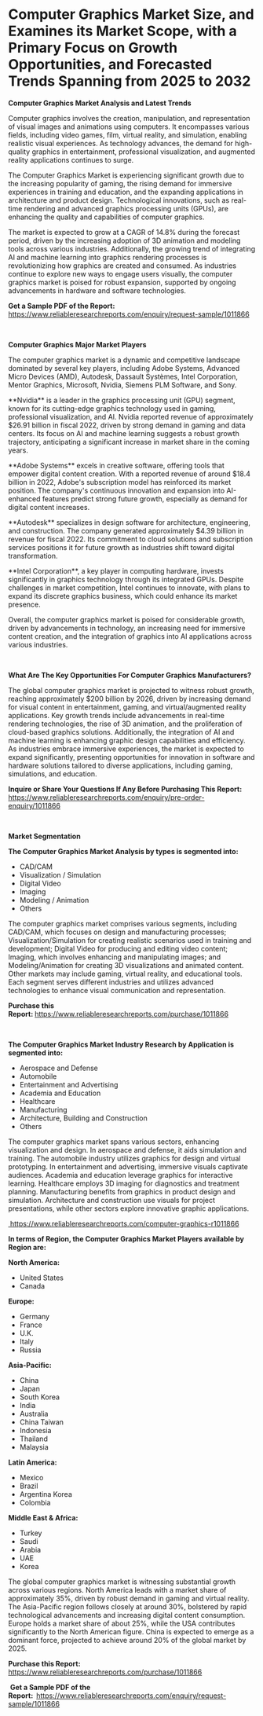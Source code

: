 <p><h1>Computer Graphics Market Size, and Examines its Market Scope, with a Primary Focus on Growth Opportunities, and Forecasted Trends Spanning from 2025 to 2032</h1></p><p><strong>Computer Graphics Market Analysis and Latest Trends</strong></p>
<p><p>Computer graphics involves the creation, manipulation, and representation of visual images and animations using computers. It encompasses various fields, including video games, film, virtual reality, and simulation, enabling realistic visual experiences. As technology advances, the demand for high-quality graphics in entertainment, professional visualization, and augmented reality applications continues to surge.</p><p>The Computer Graphics Market is experiencing significant growth due to the increasing popularity of gaming, the rising demand for immersive experiences in training and education, and the expanding applications in architecture and product design. Technological innovations, such as real-time rendering and advanced graphics processing units (GPUs), are enhancing the quality and capabilities of computer graphics.</p><p>The market is expected to grow at a CAGR of 14.8% during the forecast period, driven by the increasing adoption of 3D animation and modeling tools across various industries. Additionally, the growing trend of integrating AI and machine learning into graphics rendering processes is revolutionizing how graphics are created and consumed. As industries continue to explore new ways to engage users visually, the computer graphics market is poised for robust expansion, supported by ongoing advancements in hardware and software technologies.</p></p>
<p><strong>Get a Sample PDF of the Report:&nbsp;</strong> <a href="https://www.reliableresearchreports.com/enquiry/request-sample/1011866?utm_campaign=3049&utm_medium=2&utm_source=Github&utm_content=ia&utm_term=17042025&utm_id=computer-graphics">https://www.reliableresearchreports.com/enquiry/request-sample/1011866</a></p>
<p>&nbsp;</p>
<p><strong>Computer Graphics Major Market Players</strong></p>
<p><p>The computer graphics market is a dynamic and competitive landscape dominated by several key players, including Adobe Systems, Advanced Micro Devices (AMD), Autodesk, Dassault Systèmes, Intel Corporation, Mentor Graphics, Microsoft, Nvidia, Siemens PLM Software, and Sony. </p><p>**Nvidia** is a leader in the graphics processing unit (GPU) segment, known for its cutting-edge graphics technology used in gaming, professional visualization, and AI. Nvidia reported revenue of approximately $26.91 billion in fiscal 2022, driven by strong demand in gaming and data centers. Its focus on AI and machine learning suggests a robust growth trajectory, anticipating a significant increase in market share in the coming years.</p><p>**Adobe Systems** excels in creative software, offering tools that empower digital content creation. With a reported revenue of around $18.4 billion in 2022, Adobe's subscription model has reinforced its market position. The company's continuous innovation and expansion into AI-enhanced features predict strong future growth, especially as demand for digital content increases.</p><p>**Autodesk** specializes in design software for architecture, engineering, and construction. The company generated approximately $4.39 billion in revenue for fiscal 2022. Its commitment to cloud solutions and subscription services positions it for future growth as industries shift toward digital transformation.</p><p>**Intel Corporation**, a key player in computing hardware, invests significantly in graphics technology through its integrated GPUs. Despite challenges in market competition, Intel continues to innovate, with plans to expand its discrete graphics business, which could enhance its market presence.</p><p>Overall, the computer graphics market is poised for considerable growth, driven by advancements in technology, an increasing need for immersive content creation, and the integration of graphics into AI applications across various industries.</p></p>
<p>&nbsp;</p>
<p><strong>What Are The Key Opportunities For Computer Graphics Manufacturers?</strong></p>
<p><p>The global computer graphics market is projected to witness robust growth, reaching approximately $200 billion by 2026, driven by increasing demand for visual content in entertainment, gaming, and virtual/augmented reality applications. Key growth trends include advancements in real-time rendering technologies, the rise of 3D animation, and the proliferation of cloud-based graphics solutions. Additionally, the integration of AI and machine learning is enhancing graphic design capabilities and efficiency. As industries embrace immersive experiences, the market is expected to expand significantly, presenting opportunities for innovation in software and hardware solutions tailored to diverse applications, including gaming, simulations, and education.</p></p>
<p><strong>Inquire or Share Your Questions If Any Before Purchasing This Report:</strong> <a href="https://www.reliableresearchreports.com/enquiry/pre-order-enquiry/1011866?utm_campaign=3049&utm_medium=2&utm_source=Github&utm_content=ia&utm_term=17042025&utm_id=computer-graphics">https://www.reliableresearchreports.com/enquiry/pre-order-enquiry/1011866</a></p>
<p>&nbsp;</p>
<p><strong>Market Segmentation</strong></p>
<p><strong>The Computer Graphics Market Analysis by types is segmented into:</strong></p>
<p><ul><li>CAD/CAM</li><li>Visualization / Simulation</li><li>Digital Video</li><li>Imaging</li><li>Modeling / Animation</li><li>Others</li></ul></p>
<p><p>The computer graphics market comprises various segments, including CAD/CAM, which focuses on design and manufacturing processes; Visualization/Simulation for creating realistic scenarios used in training and development; Digital Video for producing and editing video content; Imaging, which involves enhancing and manipulating images; and Modeling/Animation for creating 3D visualizations and animated content. Other markets may include gaming, virtual reality, and educational tools. Each segment serves different industries and utilizes advanced technologies to enhance visual communication and representation.</p></p>
<p><strong>Purchase this Report:&nbsp;</strong><a href="https://www.reliableresearchreports.com/purchase/1011866?utm_campaign=3049&utm_medium=2&utm_source=Github&utm_content=ia&utm_term=17042025&utm_id=computer-graphics">https://www.reliableresearchreports.com/purchase/1011866</a></p>
<p>&nbsp;</p>
<p><strong>The Computer Graphics Market Industry Research by Application is segmented into:</strong></p>
<p><ul><li>Aerospace and Defense</li><li>Automobile</li><li>Entertainment and Advertising</li><li>Academia and Education</li><li>Healthcare</li><li>Manufacturing</li><li>Architecture, Building and Construction</li><li>Others</li></ul></p>
<p><p>The computer graphics market spans various sectors, enhancing visualization and design. In aerospace and defense, it aids simulation and training. The automobile industry utilizes graphics for design and virtual prototyping. In entertainment and advertising, immersive visuals captivate audiences. Academia and education leverage graphics for interactive learning. Healthcare employs 3D imaging for diagnostics and treatment planning. Manufacturing benefits from graphics in product design and simulation. Architecture and construction use visuals for project presentations, while other sectors explore innovative graphic applications.</p></p>
<p><a href="https://www.reliableresearchreports.com/computer-graphics-r1011866?utm_campaign=3049&utm_medium=2&utm_source=Github&utm_content=ia&utm_term=17042025&utm_id=computer-graphics">&nbsp;https://www.reliableresearchreports.com/computer-graphics-r1011866</a></p>
<p><strong>In terms of Region, the Computer Graphics Market Players available by Region are:</strong></p>
<p>
    <p> <strong> North America: </strong>
        <ul>
            <li>United States</li>
            <li>Canada</li>
        </ul>
        </p> 
    <p> <strong> Europe: </strong>
        <ul>
            <li>Germany</li>
            <li>France</li>
            <li>U.K.</li>
            <li>Italy</li>
            <li>Russia</li>
        </ul>
        </p> 
    <p> <strong> Asia-Pacific: </strong>
        <ul>
            <li>China</li>
            <li>Japan</li>
            <li>South Korea</li>
            <li>India</li>
            <li>Australia</li>
            <li>China Taiwan</li>
            <li>Indonesia</li>
            <li>Thailand</li>
            <li>Malaysia</li>
        </ul>
        </p> 
    <p> <strong> Latin America: </strong>
        <ul>
            <li>Mexico</li>
            <li>Brazil</li>
            <li>Argentina Korea</li>
            <li>Colombia</li>
        </ul>
        </p> 
    <p> <strong> Middle East & Africa: </strong>
        <ul>
            <li>Turkey</li>
            <li>Saudi</li>
            <li>Arabia</li>
            <li>UAE</li>
            <li>Korea</li>
        </ul>
    </p>
    </p>
<p><p>The global computer graphics market is witnessing substantial growth across various regions. North America leads with a market share of approximately 35%, driven by robust demand in gaming and virtual reality. The Asia-Pacific region follows closely at around 30%, bolstered by rapid technological advancements and increasing digital content consumption. Europe holds a market share of about 25%, while the USA contributes significantly to the North American figure. China is expected to emerge as a dominant force, projected to achieve around 20% of the global market by 2025.</p></p>
<p><strong>Purchase this Report: </strong><a href="https://www.reliableresearchreports.com/purchase/1011866?utm_campaign=3049&utm_medium=2&utm_source=Github&utm_content=ia&utm_term=17042025&utm_id=computer-graphics">https://www.reliableresearchreports.com/purchase/1011866</a></p>
<p>&nbsp;<strong>Get a Sample PDF of the Report:&nbsp;&nbsp;</strong><a href="https://www.reliableresearchreports.com/enquiry/request-sample/1011866?utm_campaign=3049&utm_medium=2&utm_source=Github&utm_content=ia&utm_term=17042025&utm_id=computer-graphics">https://www.reliableresearchreports.com/enquiry/request-sample/1011866</a></p>
<p><strong></strong></p>
<p><p></p><p></p><p></p></p>